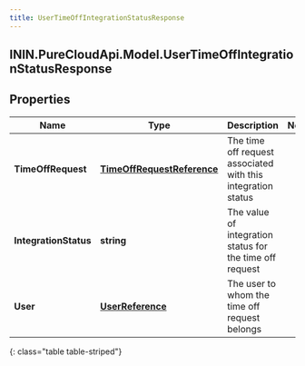 ```yaml
---
title: UserTimeOffIntegrationStatusResponse
---
```

## ININ.PureCloudApi.Model.UserTimeOffIntegrationStatusResponse

## Properties

|Name | Type | Description | Notes|
|------------ | ------------- | ------------- | -------------|
| **TimeOffRequest** | [**TimeOffRequestReference**](TimeOffRequestReference.html) | The time off request associated with this integration status | |
| **IntegrationStatus** | **string** | The value of integration status for the time off request | |
| **User** | [**UserReference**](UserReference.html) | The user to whom the time off request belongs | |
{: class="table table-striped"}


